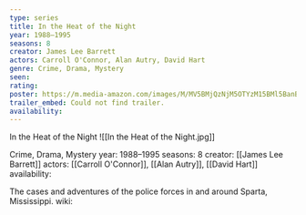 ```yaml
---
type: series
title: In the Heat of the Night
year: 1988–1995
seasons: 8
creator: James Lee Barrett
actors: Carroll O'Connor, Alan Autry, David Hart
genre: Crime, Drama, Mystery
seen:
rating: 
poster: https://m.media-amazon.com/images/M/MV5BMjQzNjM5OTYzM15BMl5BanBnXkFtZTgwNDkxMzEyOTE@._V1_SX300.jpg
trailer_embed: Could not find trailer.
availability:
---
```

In the Heat of the Night
![[In the Heat of the Night.jpg]]

Crime, Drama, Mystery
year: 1988–1995
seasons: 8
creator: [[James Lee Barrett]]
actors: [[Carroll O'Connor]], [[Alan Autry]], [[David Hart]]
availability:

The cases and adventures of the police forces in and around Sparta, Mississippi.
wiki: 


